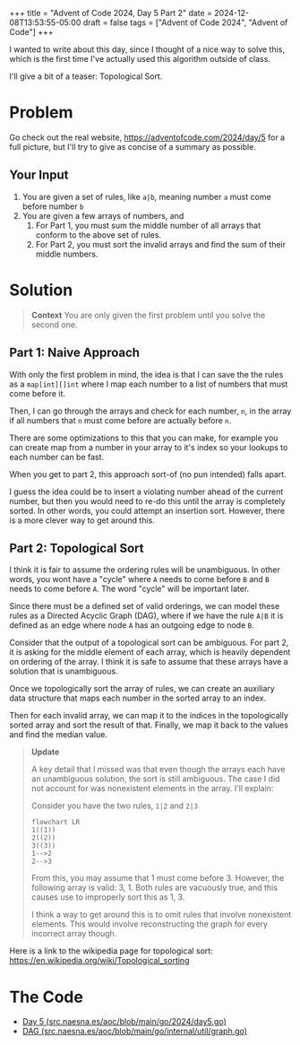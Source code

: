 +++
title = "Advent of Code 2024, Day 5 Part 2"
date = 2024-12-08T13:53:55-05:00
draft = false
tags = ["Advent of Code 2024", "Advent of Code"]
+++

I wanted to write about this day, since I thought of a nice way to solve this, which is the first time I've actually used this algorithm outside of class.

I'll give a bit of a teaser: Topological Sort.

# Problem

Go check out the real website, https://adventofcode.com/2024/day/5 for a full picture, but I'll try to give as concise of a summary as possible.

## Your Input

1. You are given a set of rules, like `a|b`, meaning number `a` must come before number `b`
2. You are given a few arrays of numbers, and
	1. For Part 1, you must sum the middle number of all arrays that conform to the above set of rules.
	2. For Part 2, you must sort the invalid arrays and find the sum of their middle numbers.

# Solution

> **Context**
> You are only given the first problem until you solve the second one.

## Part 1: Naive Approach

With only the first problem in mind, the idea is that I can save the the rules as a `map[int][]int` where I map each number to a list of numbers that must come before it.

Then, I can go through the arrays and check for each number, `n`, in the array if all numbers that `n` must come before are actually before `n`.

There are some optimizations to this that you can make, for example you can create map from a number in your array to it's index so your lookups to each number can be fast.

When you get to part 2, this approach sort-of (no pun intended) falls apart. 

I guess the idea could be to insert a violating number ahead of the current number, but then you would need to re-do this until the array is completely sorted. In other words, you could attempt an insertion sort. However, there is a more clever way to get around this.

## Part 2: Topological Sort

I think it is fair to assume the ordering rules will be unambiguous. In other words, you wont have a "cycle" where `A` needs to come before `B` and `B` needs to come before `A`. The word "cycle" will be important later.

Since there must be a defined set of valid orderings, we can model these rules as a Directed Acyclic Graph (DAG), where if we have the rule `A|B` it is defined as an edge where node `A` has an outgoing edge to node `B`. 

Consider that the output of a topological sort can be ambiguous. For part 2, it is asking for the middle element of each array, which is heavily dependent on ordering of the array. I think it is safe to assume that these arrays have a solution that is unambiguous.

Once we topologically sort the array of rules, we can create an auxiliary data structure that maps each number in the sorted array to an index.

Then for each invalid array, we can map it to the indices in the topologically sorted array and sort the result of that. Finally, we map it back to the values and find the median value.

> **Update**
> 
> A key detail that I missed was that even though the arrays each have an unambiguous solution, the sort is still ambiguous. The case I did not account for was nonexistent elements in the array. I'll explain:
>
> Consider you have the two rules, `1|2` and `2|3`
> 
> ```mermaid
> flowchart LR
> 1((1))
> 2((2))
> 3((3))
> 1-->2
> 2-->3
> ```
> 
> From this, you may assume that 1 must come before 3. However, the following array is valid: 3, 1. 
> Both rules are vacuously true, and this causes use to improperly sort this as 1, 3.
>
> I think a way to get around this is to omit rules that involve nonexistent elements. This would involve reconstructing the graph for every incorrect array though.

Here is a link to the wikipedia page for topological sort: https://en.wikipedia.org/wiki/Topological_sorting

# The Code

- [Day 5 (src.naesna.es/aoc/blob/main/go/2024/day5.go)](https://src.naesna.es/aoc/blob/main/go/2024/day5.go)
- [DAG (src.naesna.es/aoc/blob/main/go/internal/util/graph.go)](https://src.naesna.es/aoc/blob/main/go/internal/util/graph.go)
